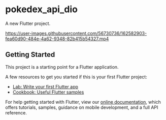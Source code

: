 # pokedex_api_dio
A new Flutter project.


https://user-images.githubusercontent.com/56730736/162582903-fea60d90-484e-4a62-9348-82b415b54327.mp4


## Getting Started

This project is a starting point for a Flutter application.

A few resources to get you started if this is your first Flutter project:

- [Lab: Write your first Flutter app](https://flutter.dev/docs/get-started/codelab)
- [Cookbook: Useful Flutter samples](https://flutter.dev/docs/cookbook)

For help getting started with Flutter, view our
[online documentation](https://flutter.dev/docs), which offers tutorials,
samples, guidance on mobile development, and a full API reference.
